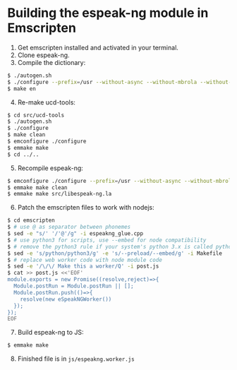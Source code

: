 # Building the espeak-ng module in Emscripten

1. Get emscripten installed and activated in your terminal.
2. Clone espeak-ng.
3. Compile the dictionary:
```bash
$ ./autogen.sh
$ ./configure --prefix=/usr --without-async --without-mbrola --without-sonic
$ make en
```
4. Re-make ucd-tools:
```bash
$ cd src/ucd-tools
$ ./autogen.sh
$ ./configure
$ make clean
$ emconfigure ./configure
$ emmake make
$ cd ../..
```
5. Recompile espeak-ng:
```bash
$ emconfigure ./configure --prefix=/usr --without-async --without-mbrola --without-sonic
$ emmake make clean
$ emmake make src/libespeak-ng.la
```
6. Patch the emscripten files to work with nodejs:
```bash
$ cd emscripten
$ # use @ as separator between phonemes
$ sed -e "s/' '/'@'/g" -i espeakng_glue.cpp
$ # use python3 for scripts, use --embed for node compatibility
$ # remove the python3 rule if your system's python 3.x is called python
$ sed -e 's/python/python3/g' -e 's/--preload/--embed/g' -i Makefile
$ # replace web worker code with node module code
$ sed -e '/\/\/ Make this a worker/Q' -i post.js
$ cat >> post.js <<'EOF'
module.exports = new Promise((resolve,reject)=>{
  Module.postRun = Module.postRun || [];
  Module.postRun.push(()=>{
    resolve(new eSpeakNGWorker())
  });
});
EOF
```
7. Build espeak-ng to JS:
```bash
$ emmake make
```
8. Finished file is in `js/espeakng.worker.js`